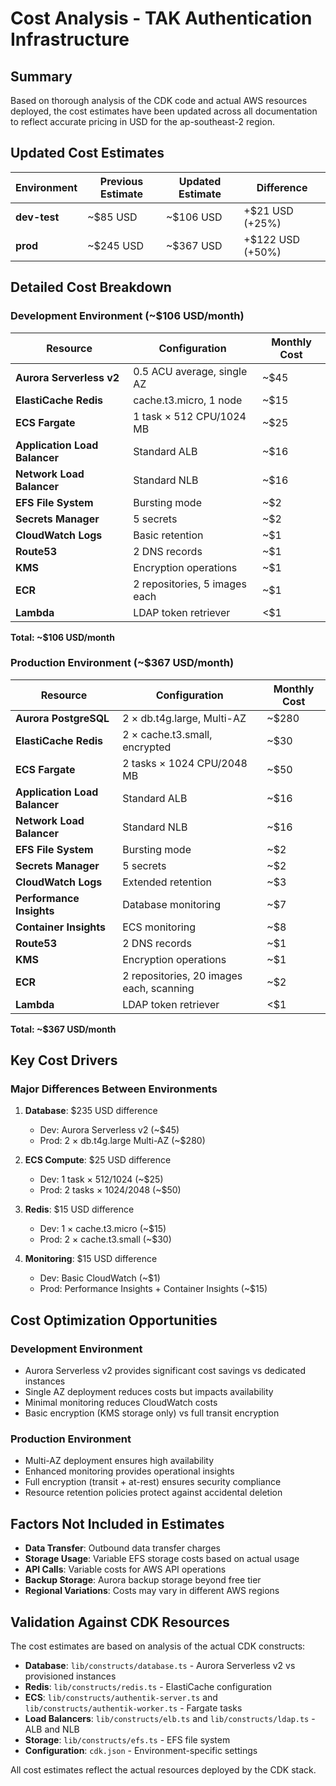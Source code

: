 # Cost Analysis - TAK Authentication Infrastructure

## Summary

Based on thorough analysis of the CDK code and actual AWS resources deployed, the cost estimates have been updated across all documentation to reflect accurate pricing in USD for the ap-southeast-2 region.

## Updated Cost Estimates

| Environment | Previous Estimate | Updated Estimate | Difference |
|-------------|------------------|------------------|------------|
| **dev-test** | ~$85 USD | ~$106 USD | +$21 USD (+25%) |
| **prod** | ~$245 USD | ~$367 USD | +$122 USD (+50%) |

## Detailed Cost Breakdown

### Development Environment (~$106 USD/month)

| Resource | Configuration | Monthly Cost |
|----------|---------------|--------------|
| **Aurora Serverless v2** | 0.5 ACU average, single AZ | ~$45 |
| **ElastiCache Redis** | cache.t3.micro, 1 node | ~$15 |
| **ECS Fargate** | 1 task × 512 CPU/1024 MB | ~$25 |
| **Application Load Balancer** | Standard ALB | ~$16 |
| **Network Load Balancer** | Standard NLB | ~$16 |
| **EFS File System** | Bursting mode | ~$2 |
| **Secrets Manager** | 5 secrets | ~$2 |
| **CloudWatch Logs** | Basic retention | ~$1 |
| **Route53** | 2 DNS records | ~$1 |
| **KMS** | Encryption operations | ~$1 |
| **ECR** | 2 repositories, 5 images each | ~$1 |
| **Lambda** | LDAP token retriever | <$1 |

**Total: ~$106 USD/month**

### Production Environment (~$367 USD/month)

| Resource | Configuration | Monthly Cost |
|----------|---------------|--------------|
| **Aurora PostgreSQL** | 2 × db.t4g.large, Multi-AZ | ~$280 |
| **ElastiCache Redis** | 2 × cache.t3.small, encrypted | ~$30 |
| **ECS Fargate** | 2 tasks × 1024 CPU/2048 MB | ~$50 |
| **Application Load Balancer** | Standard ALB | ~$16 |
| **Network Load Balancer** | Standard NLB | ~$16 |
| **EFS File System** | Bursting mode | ~$2 |
| **Secrets Manager** | 5 secrets | ~$2 |
| **CloudWatch Logs** | Extended retention | ~$3 |
| **Performance Insights** | Database monitoring | ~$7 |
| **Container Insights** | ECS monitoring | ~$8 |
| **Route53** | 2 DNS records | ~$1 |
| **KMS** | Encryption operations | ~$1 |
| **ECR** | 2 repositories, 20 images each, scanning | ~$2 |
| **Lambda** | LDAP token retriever | <$1 |

**Total: ~$367 USD/month**

## Key Cost Drivers

### Major Differences Between Environments

1. **Database**: $235 USD difference
   - Dev: Aurora Serverless v2 (~$45)
   - Prod: 2 × db.t4g.large Multi-AZ (~$280)

2. **ECS Compute**: $25 USD difference
   - Dev: 1 task × 512/1024 (~$25)
   - Prod: 2 tasks × 1024/2048 (~$50)

3. **Redis**: $15 USD difference
   - Dev: 1 × cache.t3.micro (~$15)
   - Prod: 2 × cache.t3.small (~$30)

4. **Monitoring**: $15 USD difference
   - Dev: Basic CloudWatch (~$1)
   - Prod: Performance Insights + Container Insights (~$15)

## Cost Optimization Opportunities

### Development Environment
- Aurora Serverless v2 provides significant cost savings vs dedicated instances
- Single AZ deployment reduces costs but impacts availability
- Minimal monitoring reduces CloudWatch costs
- Basic encryption (KMS storage only) vs full transit encryption

### Production Environment
- Multi-AZ deployment ensures high availability
- Enhanced monitoring provides operational insights
- Full encryption (transit + at-rest) ensures security compliance
- Resource retention policies protect against accidental deletion

## Factors Not Included in Estimates

- **Data Transfer**: Outbound data transfer charges
- **Storage Usage**: Variable EFS storage costs based on actual usage
- **API Calls**: Variable costs for AWS API operations
- **Backup Storage**: Aurora backup storage beyond free tier
- **Regional Variations**: Costs may vary in different AWS regions

## Validation Against CDK Resources

The cost estimates are based on analysis of the actual CDK constructs:

- **Database**: `lib/constructs/database.ts` - Aurora Serverless v2 vs provisioned instances
- **Redis**: `lib/constructs/redis.ts` - ElastiCache configuration
- **ECS**: `lib/constructs/authentik-server.ts` and `lib/constructs/authentik-worker.ts` - Fargate tasks
- **Load Balancers**: `lib/constructs/elb.ts` and `lib/constructs/ldap.ts` - ALB and NLB
- **Storage**: `lib/constructs/efs.ts` - EFS file system
- **Configuration**: `cdk.json` - Environment-specific settings

All cost estimates reflect the actual resources deployed by the CDK stack.